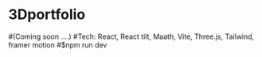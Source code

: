 # 3Dportfolio  

#(Coming soon ....)
#Tech: React, React tilt, Maath, Vite, Three.js, Tailwind, framer motion
#$npm run dev 
